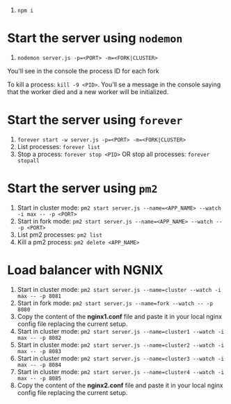 1. `npm i`

# Start the server using `nodemon`
1. `nodemon server.js -p=<PORT> -m=<FORK|CLUSTER>` 

You'll see in the console the process ID for each fork

To kill a process: `kill -9 <PID>`. You'll se a message in the console saying that the worker died and a new worker will be initialized.

# Start the server using `forever`
1. `forever start -w server.js -p=<PORT> -m=<FORK|CLUSTER> `
2. List processes: `forever list`
3. Stop a process: `forever stop <PID>` OR stop all processes: `forever stopall`

# Start the server using `pm2`
1. Start in cluster mode: `pm2 start server.js --name=<APP_NAME> --watch -i max -- -p <PORT>`
2. Start in fork mode: `pm2 start server.js --name=<APP_NAME> --watch -- -p <PORT>`
3. List pm2 processes: `pm2 list`
4. Kill a pm2 process: `pm2 delete <APP_NAME>`


# Load balancer with NGNIX
1. Start in cluster mode: `pm2 start server.js --name=cluster --watch -i max -- -p 8081`
2. Start in fork mode: `pm2 start server.js --name=fork --watch -- -p 8080`
3. Copy the content of the **nginx1.conf** file and paste it in your local nginx config file replacing the current setup.
4. Start in cluster mode: `pm2 start server.js --name=cluster1 --watch -i max -- -p 8082`
5. Start in cluster mode: `pm2 start server.js --name=cluster2 --watch -i max -- -p 8083`
6. Start in cluster mode: `pm2 start server.js --name=cluster3 --watch -i max -- -p 8084`
7. Start in cluster mode: `pm2 start server.js --name=cluster4 --watch -i max -- -p 8085`
8. Copy the content of the **nginx2.conf** file and paste it in your local nginx config file replacing the current setup.





